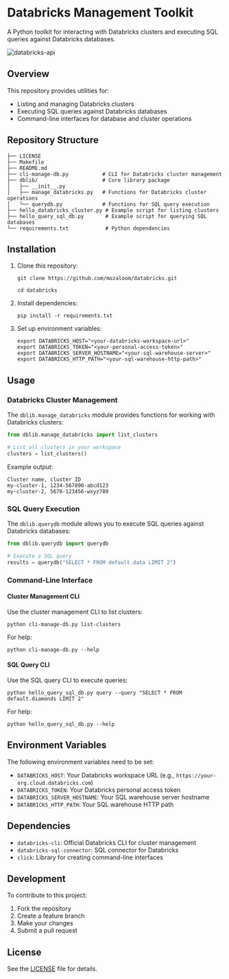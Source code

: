 # Databricks Management Toolkit

A Python toolkit for interacting with Databricks clusters and executing SQL queries against Databricks databases.

![databricks-api](https://user-images.githubusercontent.com/58792/189719737-fcdaf61f-93d2-415b-8eea-ebb96143187d.png)


## Overview

This repository provides utilities for:
- Listing and managing Databricks clusters
- Executing SQL queries against Databricks databases
- Command-line interfaces for database and cluster operations

## Repository Structure

```
├── LICENSE
├── Makefile
├── README.md
├── cli-manage-db.py           # CLI for Databricks cluster management
├── dblib/                     # Core library package
│   ├── __init__.py
│   ├── manage_databricks.py   # Functions for Databricks cluster operations
│   └── querydb.py             # Functions for SQL query execution
├── hello_databricks_cluster.py # Example script for listing clusters
├── hello_query_sql_db.py       # Example script for querying SQL databases
└── requirements.txt            # Python dependencies
```

## Installation

1. Clone this repository:
   ```
   git clone https://github.com/mozaloom/databricks.git

   cd databricks
   ```

2. Install dependencies:
   ```
   pip install -r requirements.txt
   ```

3. Set up environment variables:
   ```
   export DATABRICKS_HOST="<your-databricks-workspace-url>"
   export DATABRICKS_TOKEN="<your-personal-access-token>"
   export DATABRICKS_SERVER_HOSTNAME="<your-sql-warehouse-server>"
   export DATABRICKS_HTTP_PATH="<your-sql-warehouse-http-path>"
   ```

## Usage

### Databricks Cluster Management

The `dblib.manage_databricks` module provides functions for working with Databricks clusters:

```python
from dblib.manage_databricks import list_clusters

# List all clusters in your workspace
clusters = list_clusters()
```

Example output:
```
Cluster name, cluster ID
my-cluster-1, 1234-567890-abcd123
my-cluster-2, 5678-123456-wxyz789
```

### SQL Query Execution

The `dblib.querydb` module allows you to execute SQL queries against Databricks databases:

```python
from dblib.querydb import querydb

# Execute a SQL query
results = querydb("SELECT * FROM default.data LIMIT 2")
```

### Command-Line Interface

#### Cluster Management CLI

Use the cluster management CLI to list clusters:

```
python cli-manage-db.py list-clusters
```

For help:
```
python cli-manage-db.py --help
```

#### SQL Query CLI

Use the SQL query CLI to execute queries:

```
python hello_query_sql_db.py query --query "SELECT * FROM default.diamonds LIMIT 2"
```

For help:
```
python hello_query_sql_db.py --help
```

## Environment Variables

The following environment variables need to be set:

- `DATABRICKS_HOST`: Your Databricks workspace URL (e.g., `https://your-org.cloud.databricks.com`)
- `DATABRICKS_TOKEN`: Your Databricks personal access token
- `DATABRICKS_SERVER_HOSTNAME`: Your SQL warehouse server hostname
- `DATABRICKS_HTTP_PATH`: Your SQL warehouse HTTP path

## Dependencies

- `databricks-cli`: Official Databricks CLI for cluster management
- `databricks-sql-connector`: SQL connector for Databricks
- `click`: Library for creating command-line interfaces

## Development

To contribute to this project:

1. Fork the repository
2. Create a feature branch
3. Make your changes
4. Submit a pull request

## License

See the [LICENSE](LICENSE) file for details.